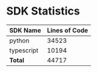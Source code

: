 # SDK Statistics

| SDK Name | Lines of Code |
| -------- | ------------- |
| python | 34523 |
| typescript | 10194 |
| **Total** | 44717 |
